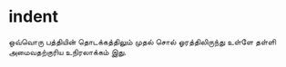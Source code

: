 # indent
ஒவ்வொரு பத்தியின் தொடக்கத்திலும் முதல் சொல் ஓரத்திலிருந்து உள்ளே தள்ளி அமைவதற்குரிய உநிரலாக்கம் இது.
